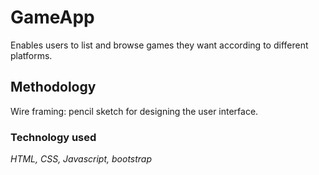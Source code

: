 # GameApp
Enables users to list and browse games they want according to different platforms.
## Methodology
 Wire framing: pencil sketch for designing the user interface.
 ### Technology used
 _HTML, CSS, Javascript, bootstrap_
 
